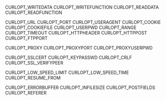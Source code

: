 CURLOPT_WRITEDATA
CURLOPT_WRITEFUNCTION
CURLOPT_READDATA
CURLOPT_READFUNCTION


CURLOPT_URL
CURLOPT_PORT
CURLOPT_USERAGENT
CURLOPT_COOKIE
CURLOPT_COOKIEFILE
CURLOPT_USERPWD
CURLOPT_RANGE
CURLOPT_TIMEOUT
CURLOPT_HTTPHEADER
CURLOPT_HTTPPOST
CURLOPT_FTPPORT

CURLOPT_PROXY
CURLOPT_PROXYPORT
CURLOPT_PROXYUSERPWD

CURLOPT_SSLCERT
CURLOPT_KEYPASSWD
CURLOPT_CRLF
CURLOPT_SSL_VERIFYPEER

CURLOPT_LOW_SPEED_LIMIT
CURLOPT_LOW_SPEED_TIME
CURLOPT_RESUME_FROM

CURLOPT_ERRORBUFFER
CURLOPT_INFILESIZE
CURLOPT_POSTFIELDS
CURLOPT_REFERER